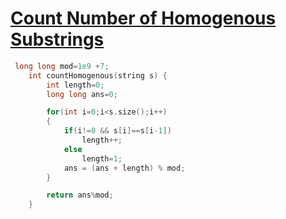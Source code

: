 <h1><a href="https://leetcode.com/problems/count-number-of-homogenous-substrings/description/">Count Number of Homogenous Substrings</a></h1>

```cpp
 long long mod=1e9 +7;
    int countHomogenous(string s) {
        int length=0;
        long long ans=0;

        for(int i=0;i<s.size();i++)
        {
            if(i!=0 && s[i]==s[i-1])
                length++;
            else
                length=1;
            ans = (ans + length) % mod;
        }

        return ans%mod;
    }
```